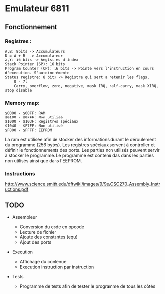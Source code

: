 # Emulateur 6811

## Fonctionnement

### Registres :
    A,B: 8bits -> Accumulateurs
    D = A + B  -> Accumulateur
    X,Y: 16 bits -> Registres d'index
    Stack Pointer (SP): 16 bits
    Program Counter (CP): 16 bits -> Pointe vers l'instruction en cours d'execution. S'autoincrémente
    Status registre: 8 bits -> Registre qui sert a retenir les flags.
        0 - 7:
        Carry, overflow, zero, negative, mask IRQ, half-carry, mask XIRQ, stop disable

### Memory map:
    $0000 - $00FF: RAM
    $0100 - $0FFF: Non utilisé
    $1000 - $103F: Registres spéciaux
    $1040 - $F7FF: Non utilisé
    $F800 - $FFFF: EEPROM


La ram est utilisée afin de stocker des informations durant le déroulement du programme (256 bytes).
Les registres spéciaux servent à controller et définir le fonctionnements des ports.
Les parties non utilisés peuvent servir à stocker le programme.
Le programme est contenu das dans les parties non utilisés ainsi que dans l'EEPROM.

### Instructions

<http://www.science.smith.edu/dftwiki/images/9/9e/CSC270_Assembly_Instructions.pdf>

## TODO
- Assembleur
    - Conversion du code en opcode
    - Lecture de fichier
    - Ajoute des constantes (equ)
    - Ajout des ports

- Execution
    - Affichage du contenue
    - Execution instruction par instruction

- Tests
    - Programme de tests afin de tester le programme de tous les côtés
